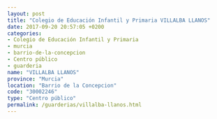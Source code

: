 ```yaml
---
layout: post
title: "Colegio de Educación Infantil y Primaria VILLALBA LLANOS"
date: 2017-09-20 20:57:05 +0200
categories:
- Colegio de Educación Infantil y Primaria
- murcia
- barrio-de-la-concepcion
- Centro público
- guarderia
name: "VILLALBA LLANOS"
province: "Murcia"
location: "Barrio de la Concepcion"
code: "30002246"
type: "Centro público"
permalink: /guarderias/villalba-llanos.html
---
```

